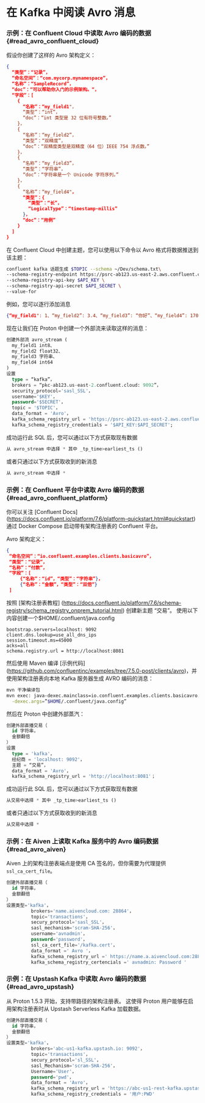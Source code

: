 # 在 Kafka 中阅读 Avro 消息

### 示例：在 Confluent Cloud 中读取 Avro 编码的数据 {#read_avro_confluent_cloud}

假设你创建了这样的 Avro 架构定义：

```json
{
  “类型”：“记录”，
  “命名空间”：“com.mycorp.mynamespace”，
  “名称”：“SampleRecord”，
  “doc”：“可以帮助你入门的示例架构。“，
  “字段”：[
    {
      “名称”：“my_field1"，
      “类型”：“int”，
      “doc”：“int 类型是 32 位有符号整数。”
    }，
    {
      “名称”：“my_field2”，
      “类型”：“双精度”，
      “doc”：“双精度类型是双精度（64 位）IEEE 754 浮点数。”
    }，
    {
      “名称”：“my_field3”，
      “类型”：“字符串”，
      “doc”：“字符串是一个 Unicode 字符序列。”
    }，
    {
      “名称”：“my_field4"，
      “类型”：{
        “类型”：“长”，
        “LogicalType”：“timestamp-millis”
      }，
      “doc”：“用例”
    }
  ]
}
```

在 Confluent Cloud 中创建主题，您可以使用以下命令以 Avro 格式将数据推送到该主题：

```bash
confluent kafka 话题生成 $TOPIC --schema ~/Dev/schema.txt\
--schema-registry-endpoint https://psrc-ab123.us-east-2.aws.confluent.cloud\
--schema-registry-api-key $API_KEY \
--schema-registry-api-secret $API_SECRET \
--value-for
```

例如，您可以逐行添加消息

```json
{“my_field1": 1、“my_field2”: 3.4、“my_field3”: “你好”、“my_field4”: 1707954127790}
```

现在让我们在 Proton 中创建一个外部流来读取这样的消息：

```sql
创建外部流 avro_stream (
  my_field1 int8、
  my_field2 float32、
  my_field3 字符串、
  my_field4 int64
)
设置
  type = “kafka”，
  brokers = “pkc-ab123.us-east-2.confluent.cloud: 9092”，
  security_protocol='sasl_SSL'， 
  username='$KEY'， 
  password='$SECRET'，
  topic = '$TOPIC'，
  data_format = 'Avro'，
  kafka_schema_registry_url = 'https://psrc-ab123.us-east-2.aws.confluent.cloud'，
  kafka_schema_registry_credentials = '$API_KEY:$API_SECRET';
```

成功运行此 SQL 后，您可以通过以下方式获取现有数据

```sql
从 avro_stream 中选择 * 其中 _tp_time>earliest_ts ()
```

或者只通过以下方式获取收到的新消息

```sql
从 avro_stream 中选择 *
```

### 示例：在 Confluent 平台中读取 Avro 编码的数据 {#read_avro_confluent_platform}

你可以关注 [Confluent Docs] (https://docs.confluent.io/platform/7.6/platform-quickstart.html#quickstart) 通过 Docker Compose 启动带有架构注册表的 Confluent 平台。

Avro 架构定义：

```json
{
 “命名空间”：“io.confluent.examples.clients.basicavro”，
 “类型”：“记录”，
 “名称”：“付款”，
 “字段”：[
     {“名称”：“id”，“类型”：“字符串”}，
     {“名称”：“金额”，“类型”：“双倍”}
 ]

```

按照 [架构注册表教程] (https://docs.confluent.io/platform/7.6/schema-registry/schema_registry_onprem_tutorial.html) 创建新主题 “交易”。 使用以下内容创建一个$HOME/.confluent/java.config

```properties
bootstrap.servers=localhost: 9092
client.dns.lookup=use_all_dns_ips
session.timeout.ms=45000
acks=all
schema.registry.url = http://localhost:8081
```

然后使用 Maven 编译 [示例代码] (https://github.com/confluentinc/examples/tree/7.5.0-post/clients/avro)，并使用架构注册表向本地 Kafka 服务器生成 AVRO 编码的消息：

```bash
mvn 干净编译包
mvn exec: java-dexec.mainclass=io.confluent.examples.clients.basicavro.producerExample\
  -dexec.args=”$HOME/.confluent/java.config”
```

然后在 Proton 中创建外部蒸汽：

```sql
创建外部直播交易（
  id 字符串，
  金额翻倍
）
设置
  type = 'kafka'，
  经纪商 = 'localhost: 9092'，
  主题 = “交易”，
  data_format = 'Avro'，
  kafka_schema_registry_url = 'http://localhost:8081'；
```

成功运行此 SQL 后，您可以通过以下方式获取现有数据

```sql
从交易中选择 * 其中 _tp_time>earliest_ts ()
```

或者只通过以下方式获取收到的新消息

```sql
从交易中选择 *
```

### 示例：在 Aiven 上读取 Kafka 服务中的 Avro 编码数据{#read_avro_aiven}

Aiven 上的架构注册表端点是使用 CA 签名的，但你需要为代理提供 `ssl_ca_cert_file`。

```sql
创建外部直播交易（
  id 字符串，
  金额翻倍
）
设置类型='kafka'， 
         brokers='name.aivencloud.com: 28864'，
         topic='transactions'，
         secury_protocol='sasl_SSL'， 
         sasl_mechanism='scram-SHA-256'，
         username='avnadmin'， 
         password='password'，
         ssl_ca_cert_file='/kafka.cert'，
         data_format =' Avro '，
         kafka_schema_registry_url =' https://name.a.aivencloud.com:28856 '，
         kafka_schema_registry_certencials =' avnadmin: Password '
```

### 示例：在 Upstash Kafka 中读取 Avro 编码的数据{#read_avro_upstash}

从 Proton 1.5.3 开始，支持带路径的架构注册表。 这使得 Proton 用户能够在启用架构注册表时从 Upstash Serverless Kafka 加载数据。

```sql
创建外部直播交易（
  id 字符串，
  金额翻倍
）
设置类型='kafka'， 
         brokers='abc-us1-kafka.upstash.io: 9092'，
         topic='transactions'，
         secury_protocol='sl_SSL'， 
         sasl_Mechanism='scram-SHA-256'，
         Username='User'， 
         password='pwd'，
         data_format = 'Avro'，
         kafka_schema_registry_url = 'https://abc-us1-rest-kafka.upstash.io/schema-registry'，
         kafka_schema_registry_credentials = '用户:PWD'
```
